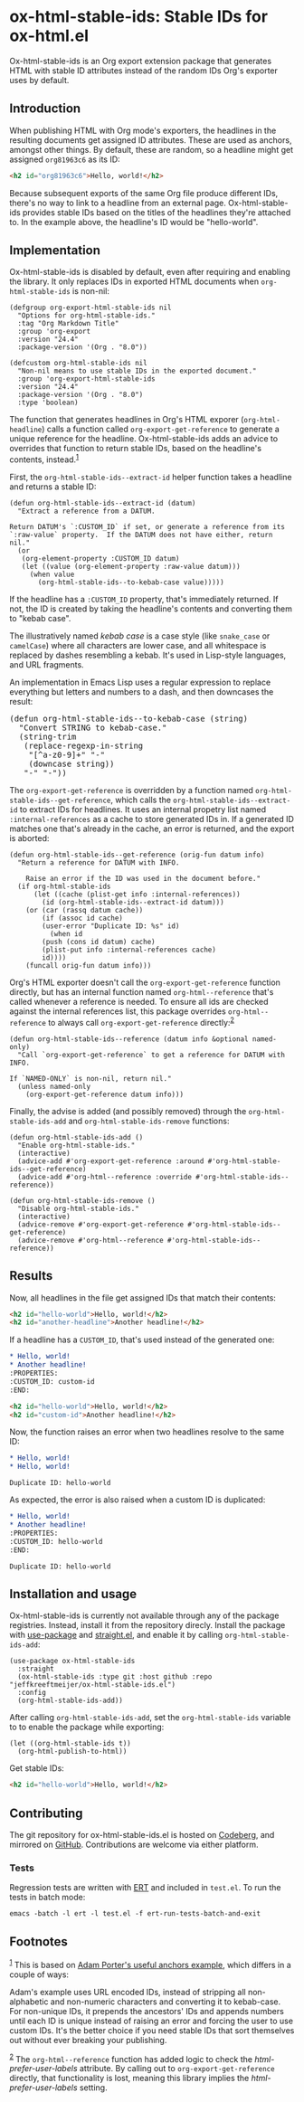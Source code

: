 
# ox-html-stable-ids: Stable IDs for ox-html.el

Ox-html-stable-ids is an Org export extension package that generates HTML with stable ID attributes instead of the random IDs Org's exporter uses by default.


## Introduction

When publishing HTML with Org mode's exporters, the headlines in the resulting documents get assigned ID attributes. These are used as anchors, amongst other things. By default, these are random, so a headline might get assigned `org81963c6` as its ID:

```html
<h2 id="org81963c6">Hello, world!</h2>
```

Because subsequent exports of the same Org file produce different IDs, there's no way to link to a headline from an external page. Ox-html-stable-ids provides stable IDs based on the titles of the headlines they're attached to. In the example above, the headline's ID would be "hello-world".


## Implementation

Ox-html-stable-ids is disabled by default, even after requiring and enabling the library. It only replaces IDs in exported HTML documents when `org-html-stable-ids` is non-nil:

```emacs-lisp
(defgroup org-export-html-stable-ids nil
  "Options for org-html-stable-ids."
  :tag "Org Markdown Title"
  :group 'org-export
  :version "24.4"
  :package-version '(Org . "8.0"))

(defcustom org-html-stable-ids nil
  "Non-nil means to use stable IDs in the exported document."
  :group 'org-export-html-stable-ids
  :version "24.4"
  :package-version '(Org . "8.0")
  :type 'boolean)
```

The function that generates headlines in Org's HTML exporer (`org-html-headline`) calls a function called `org-export-get-reference` to generate a unique reference for the headline. Ox-html-stable-ids adds an advice to overrides that function to return stable IDs, based on the headline's contents, instead.<sup><a id="fnr.1" class="footref" href="#fn.1" role="doc-backlink">1</a></sup>

First, the `org-html-stable-ids--extract-id` helper function takes a headline and returns a stable ID:

```emacs-lisp
(defun org-html-stable-ids--extract-id (datum)
  "Extract a reference from a DATUM.

Return DATUM's `:CUSTOM_ID` if set, or generate a reference from its
`:raw-value` property.  If the DATUM does not have either, return
nil."
  (or
   (org-element-property :CUSTOM_ID datum)
   (let ((value (org-element-property :raw-value datum)))
     (when value
       (org-html-stable-ids--to-kebab-case value)))))
```

If the headline has a `:CUSTOM_ID` property, that's immediately returned. If not, the ID is created by taking the headline's contents and converting them to "kebab case".

<div class="aside" id="orgdf5a5e5">
<p>

</p>

<p>
The illustratively named <i>kebab case</i> is a case style (like <code>snake_case</code> or <code>camelCase</code>) where all characters are lower case, and all whitespace is replaced by dashes resembling a kebab.
It's used in Lisp-style languages, and URL fragments.
</p>

<p>
An implementation in Emacs Lisp uses a regular expression to replace everything but letters and numbers to a dash, and then downcases the result:
</p>

<div class="org-src-container">
<pre class="src src-emacs-lisp" id="orgebfa59e">(defun org-html-stable-ids--to-kebab-case (string)
  "Convert STRING to kebab-case."
  (string-trim
   (replace-regexp-in-string
    "[^a-z0-9]+" "-"
    (downcase string))
   "-" "-"))
</pre>
</div>

</div>

The `org-export-get-reference` is overridden by a function named `org-html-stable-ids--get-reference`, which calls the `org-html-stable-ids--extract-id` to extract IDs for headlines. It uses an internal propetry list named `:internal-references` as a cache to store generated IDs in. If a generated ID matches one that's already in the cache, an error is returned, and the export is aborted:

```emacs-lisp
(defun org-html-stable-ids--get-reference (orig-fun datum info)
  "Return a reference for DATUM with INFO.

    Raise an error if the ID was used in the document before."
  (if org-html-stable-ids
      (let ((cache (plist-get info :internal-references))
	    (id (org-html-stable-ids--extract-id datum)))
	(or (car (rassq datum cache))
	    (if (assoc id cache)
		(user-error "Duplicate ID: %s" id)
	      (when id
		(push (cons id datum) cache)
		(plist-put info :internal-references cache)
		id))))
    (funcall orig-fun datum info)))
```

Org's HTML exporter doesn't call the `org-export-get-reference` function directly, but has an internal function named `org-html--reference` that's called whenever a reference is needed. To ensure all ids are checked against the internal references list, this package overrides `org-html--reference` to always call `org-export-get-reference` directly:<sup><a id="fnr.2" class="footref" href="#fn.2" role="doc-backlink">2</a></sup>

```emacs-lisp
(defun org-html-stable-ids--reference (datum info &optional named-only)
  "Call `org-export-get-reference` to get a reference for DATUM with INFO.

If `NAMED-ONLY` is non-nil, return nil."
  (unless named-only
    (org-export-get-reference datum info)))
```

Finally, the advise is added (and possibly removed) through the `org-html-stable-ids-add` and `org-html-stable-ids-remove` functions:

```emacs-lisp
(defun org-html-stable-ids-add ()
  "Enable org-html-stable-ids."
  (interactive)
  (advice-add #'org-export-get-reference :around #'org-html-stable-ids--get-reference)
  (advice-add #'org-html--reference :override #'org-html-stable-ids--reference))

(defun org-html-stable-ids-remove ()
  "Disable org-html-stable-ids."
  (interactive)
  (advice-remove #'org-export-get-reference #'org-html-stable-ids--get-reference)
  (advice-remove #'org-html--reference #'org-html-stable-ids--reference))
```


## Results

Now, all headlines in the file get assigned IDs that match their contents:

```html
<h2 id="hello-world">Hello, world!</h2>
<h2 id="another-headline">Another headline!</h2>
```

If a headline has a `CUSTOM_ID`, that's used instead of the generated one:

```org
* Hello, world!
* Another headline!
:PROPERTIES:
:CUSTOM_ID: custom-id
:END:
```

```html
<h2 id="hello-world">Hello, world!</h2>
<h2 id="custom-id">Another headline!</h2>
```

Now, the function raises an error when two headlines resolve to the same ID:

```org
* Hello, world!
* Hello, world!
```

```
Duplicate ID: hello-world
```

As expected, the error is also raised when a custom ID is duplicated:

```org
* Hello, world!
* Another headline!
:PROPERTIES:
:CUSTOM_ID: hello-world
:END:
```

```
Duplicate ID: hello-world
```


## Installation and usage

Ox-html-stable-ids is currently not available through any of the package registries. Instead, install it from the repository direcly. Install the package with [use-package](https://github.com/jwiegley/use-package) and [straight.el](https://github.com/radian-software/straight.el), and enable it by calling `org-html-stable-ids-add`:

```emacs-lisp
(use-package ox-html-stable-ids
  :straight
  (ox-html-stable-ids :type git :host github :repo "jeffkreeftmeijer/ox-html-stable-ids.el")
  :config
  (org-html-stable-ids-add))
```

After calling `org-html-stable-ids-add`, set the `org-html-stable-ids` variable to to enable the package while exporting:

```emacs-lisp
(let ((org-html-stable-ids t))
  (org-html-publish-to-html))
```

Get stable IDs:

```html
<h2 id="hello-world">Hello, world!</h2>
```


## Contributing

The git repository for ox-html-stable-ids.el is hosted on [Codeberg](https://codeberg.org/jkreeftmeijer/ox-html-stable-ids.el), and mirrored on [GitHub](https://github.com/jeffkreeftmeijer/ox-html-stable-ids.el). Contributions are welcome via either platform.


### Tests

Regression tests are written with [ERT](https://www.gnu.org/software/emacs/manual/html_mono/ert.html) and included in `test.el`. To run the tests in batch mode:

```shell
emacs -batch -l ert -l test.el -f ert-run-tests-batch-and-exit
```

## Footnotes

<sup><a id="fn.1" class="footnum" href="#fnr.1">1</a></sup> This is based on [Adam Porter's useful anchors example](https://github.com/alphapapa/unpackaged.el#export-to-html-with-useful-anchors), which differs in a couple of ways:

Adam's example uses URL encoded IDs, instead of stripping all non-alphabetic and non-numeric characters and converting it to kebab-case. For non-unique IDs, it prepends the ancestors' IDs and appends numbers until each ID is unique instead of raising an error and forcing the user to use custom IDs. It's the better choice if you need stable IDs that sort themselves out without ever breaking your publishing.

<sup><a id="fn.2" class="footnum" href="#fnr.2">2</a></sup> The `org-html--reference` function has added logic to check the *html-prefer-user-labels* attribute. By calling out to `org-export-get-reference` directly, that functionality is lost, meaning this library implies the *html-prefer-user-labels* setting.